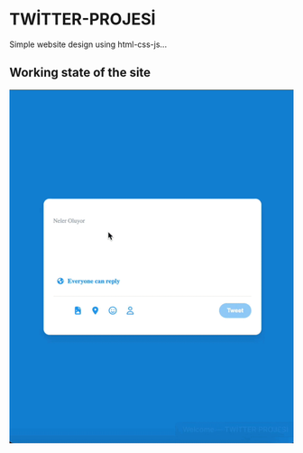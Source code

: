 <h1>TWİTTER-PROJESİ</h1>


Simple website design using html-css-js...




<h2> Working state of the site </h2>

![](ekran.gif)